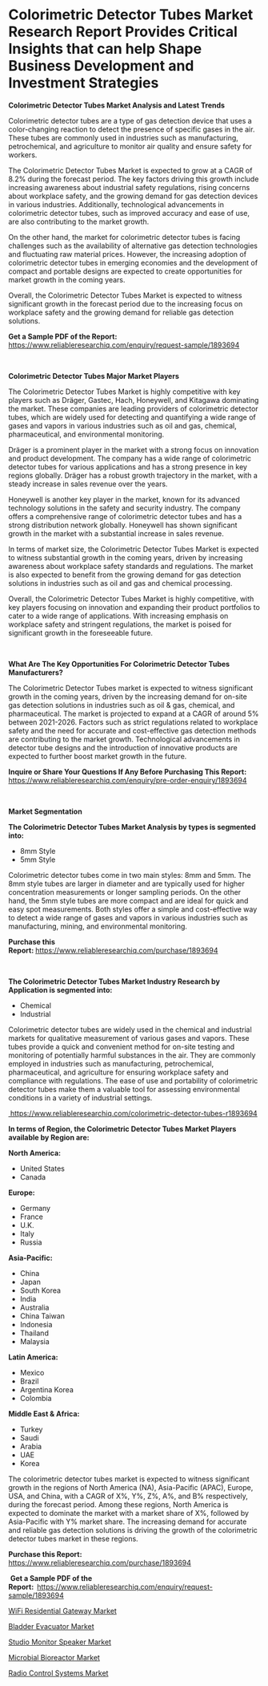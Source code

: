 <p><h1>Colorimetric Detector Tubes Market Research Report Provides Critical Insights that can help Shape Business Development and Investment Strategies</h1></p><p><strong>Colorimetric Detector Tubes Market Analysis and Latest Trends</strong></p>
<p><p>Colorimetric detector tubes are a type of gas detection device that uses a color-changing reaction to detect the presence of specific gases in the air. These tubes are commonly used in industries such as manufacturing, petrochemical, and agriculture to monitor air quality and ensure safety for workers.</p><p>The Colorimetric Detector Tubes Market is expected to grow at a CAGR of 8.2% during the forecast period. The key factors driving this growth include increasing awareness about industrial safety regulations, rising concerns about workplace safety, and the growing demand for gas detection devices in various industries. Additionally, technological advancements in colorimetric detector tubes, such as improved accuracy and ease of use, are also contributing to the market growth.</p><p>On the other hand, the market for colorimetric detector tubes is facing challenges such as the availability of alternative gas detection technologies and fluctuating raw material prices. However, the increasing adoption of colorimetric detector tubes in emerging economies and the development of compact and portable designs are expected to create opportunities for market growth in the coming years.</p><p>Overall, the Colorimetric Detector Tubes Market is expected to witness significant growth in the forecast period due to the increasing focus on workplace safety and the growing demand for reliable gas detection solutions.</p></p>
<p><strong>Get a Sample PDF of the Report:&nbsp;</strong> <a href="https://www.reliableresearchiq.com/enquiry/request-sample/1893694">https://www.reliableresearchiq.com/enquiry/request-sample/1893694</a></p>
<p>&nbsp;</p>
<p><strong>Colorimetric Detector Tubes Major Market Players</strong></p>
<p><p>The Colorimetric Detector Tubes Market is highly competitive with key players such as Dräger, Gastec, Hach, Honeywell, and Kitagawa dominating the market. These companies are leading providers of colorimetric detector tubes, which are widely used for detecting and quantifying a wide range of gases and vapors in various industries such as oil and gas, chemical, pharmaceutical, and environmental monitoring.</p><p>Dräger is a prominent player in the market with a strong focus on innovation and product development. The company has a wide range of colorimetric detector tubes for various applications and has a strong presence in key regions globally. Dräger has a robust growth trajectory in the market, with a steady increase in sales revenue over the years.</p><p>Honeywell is another key player in the market, known for its advanced technology solutions in the safety and security industry. The company offers a comprehensive range of colorimetric detector tubes and has a strong distribution network globally. Honeywell has shown significant growth in the market with a substantial increase in sales revenue.</p><p>In terms of market size, the Colorimetric Detector Tubes Market is expected to witness substantial growth in the coming years, driven by increasing awareness about workplace safety standards and regulations. The market is also expected to benefit from the growing demand for gas detection solutions in industries such as oil and gas and chemical processing.</p><p>Overall, the Colorimetric Detector Tubes Market is highly competitive, with key players focusing on innovation and expanding their product portfolios to cater to a wide range of applications. With increasing emphasis on workplace safety and stringent regulations, the market is poised for significant growth in the foreseeable future.</p></p>
<p>&nbsp;</p>
<p><strong>What Are The Key Opportunities For Colorimetric Detector Tubes Manufacturers?</strong></p>
<p><p>The Colorimetric Detector Tubes market is expected to witness significant growth in the coming years, driven by the increasing demand for on-site gas detection solutions in industries such as oil & gas, chemical, and pharmaceutical. The market is projected to expand at a CAGR of around 5% between 2021-2026. Factors such as strict regulations related to workplace safety and the need for accurate and cost-effective gas detection methods are contributing to the market growth. Technological advancements in detector tube designs and the introduction of innovative products are expected to further boost market growth in the future.</p></p>
<p><strong>Inquire or Share Your Questions If Any Before Purchasing This Report:</strong> <a href="https://www.reliableresearchiq.com/enquiry/pre-order-enquiry/1893694">https://www.reliableresearchiq.com/enquiry/pre-order-enquiry/1893694</a></p>
<p>&nbsp;</p>
<p><strong>Market Segmentation</strong></p>
<p><strong>The Colorimetric Detector Tubes Market Analysis by types is segmented into:</strong></p>
<p><ul><li>8mm Style</li><li>5mm Style</li></ul></p>
<p><p>Colorimetric detector tubes come in two main styles: 8mm and 5mm. The 8mm style tubes are larger in diameter and are typically used for higher concentration measurements or longer sampling periods. On the other hand, the 5mm style tubes are more compact and are ideal for quick and easy spot measurements. Both styles offer a simple and cost-effective way to detect a wide range of gases and vapors in various industries such as manufacturing, mining, and environmental monitoring.</p></p>
<p><strong>Purchase this Report:&nbsp;</strong><a href="https://www.reliableresearchiq.com/purchase/1893694">https://www.reliableresearchiq.com/purchase/1893694</a></p>
<p>&nbsp;</p>
<p><strong>The Colorimetric Detector Tubes Market Industry Research by Application is segmented into:</strong></p>
<p><ul><li>Chemical</li><li>Industrial</li></ul></p>
<p><p>Colorimetric detector tubes are widely used in the chemical and industrial markets for qualitative measurement of various gases and vapors. These tubes provide a quick and convenient method for on-site testing and monitoring of potentially harmful substances in the air. They are commonly employed in industries such as manufacturing, petrochemical, pharmaceutical, and agriculture for ensuring workplace safety and compliance with regulations. The ease of use and portability of colorimetric detector tubes make them a valuable tool for assessing environmental conditions in a variety of industrial settings.</p></p>
<p><a href="https://www.reliableresearchiq.com/colorimetric-detector-tubes-r1893694">&nbsp;https://www.reliableresearchiq.com/colorimetric-detector-tubes-r1893694</a></p>
<p><strong>In terms of Region, the Colorimetric Detector Tubes Market Players available by Region are:</strong></p>
<p>
    <p> <strong> North America: </strong>
        <ul>
            <li>United States</li>
            <li>Canada</li>
        </ul>
        </p> 
    <p> <strong> Europe: </strong>
        <ul>
            <li>Germany</li>
            <li>France</li>
            <li>U.K.</li>
            <li>Italy</li>
            <li>Russia</li>
        </ul>
        </p> 
    <p> <strong> Asia-Pacific: </strong>
        <ul>
            <li>China</li>
            <li>Japan</li>
            <li>South Korea</li>
            <li>India</li>
            <li>Australia</li>
            <li>China Taiwan</li>
            <li>Indonesia</li>
            <li>Thailand</li>
            <li>Malaysia</li>
        </ul>
        </p> 
    <p> <strong> Latin America: </strong>
        <ul>
            <li>Mexico</li>
            <li>Brazil</li>
            <li>Argentina Korea</li>
            <li>Colombia</li>
        </ul>
        </p> 
    <p> <strong> Middle East & Africa: </strong>
        <ul>
            <li>Turkey</li>
            <li>Saudi</li>
            <li>Arabia</li>
            <li>UAE</li>
            <li>Korea</li>
        </ul>
    </p>
    </p>
<p><p>The colorimetric detector tubes market is expected to witness significant growth in the regions of North America (NA), Asia-Pacific (APAC), Europe, USA, and China, with a CAGR of X%, Y%, Z%, A%, and B% respectively, during the forecast period. Among these regions, North America is expected to dominate the market with a market share of X%, followed by Asia-Pacific with Y% market share. The increasing demand for accurate and reliable gas detection solutions is driving the growth of the colorimetric detector tubes market in these regions.</p></p>
<p><strong>Purchase this Report: </strong><a href="https://www.reliableresearchiq.com/purchase/1893694">https://www.reliableresearchiq.com/purchase/1893694</a></p>
<p>&nbsp;<strong>Get a Sample PDF of the Report:&nbsp;&nbsp;</strong><a href="https://www.reliableresearchiq.com/enquiry/request-sample/1893694">https://www.reliableresearchiq.com/enquiry/request-sample/1893694</a></p>
<p><strong></strong></p>
<p><p><a href="https://medium.com/@irwingibson2023/wifi-residential-gateway-market-growth-outlook-from-2024-to-2031-and-it-is-projecting-at-6-cagr-6fb9aefc3c69">WiFi Residential Gateway Market</a></p><p><a href="https://github.com/ochgvvcj16/Market-Research-Report-List-1/blob/main/bladder-evacuator-market.md">Bladder Evacuator Market</a></p><p><a href="https://medium.com/@foyazahmed1999_69116/global-studio-monitor-speaker-market-trends-insights-into-growth-opportunities-and-challenges-3569d3b87049">Studio Monitor Speaker Market</a></p><p><a href="https://github.com/JosephMorgnlvXXff/Market-Research-Report-List-1/blob/main/microbial-bioreactor-market.md">Microbial Bioreactor Market</a></p><p><a href="https://medium.com/@marthawweekley82024/radio-control-systems-market-trends-a-detailed-study-of-its-market-segmentation-and-analyzing-the-b03ced927e54">Radio Control Systems Market</a></p></p>